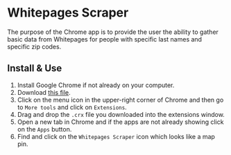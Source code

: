 # Whitepages Scraper

The purpose of the Chrome app is to provide the user the ability to gather basic data from Whitepages for people with specific last names and specific zip codes.

## Install & Use
1. Install Google Chrome if not already on your computer.
1. Download [this file](https://github.com/westc/chrome-whitepages-scraper/blob/master/chrome-whitepages-scraper.crx).
1. Click on the menu icon in the upper-right corner of Chrome and then go to `More tools` and click on `Extensions`.
1. Drag and drop the `.crx` file you downloaded into the extensions window.
1. Open a new tab in Chrome and if the apps are not already showing click on the `Apps` button.
1. Find and click on the `Whitepages Scraper` icon which looks like a map pin.
